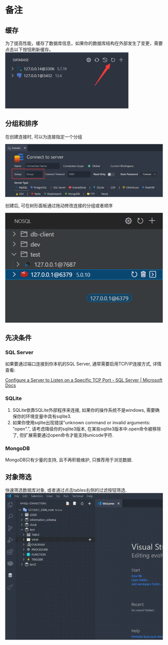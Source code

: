 # 备注

## 缓存

为了提高性能，缓存了数据库信息，如果你的数据库结构在外部发生了变更，需要点击以下按钮刷新缓存。
![](../images/1638342622208.png)

## 分组和排序

在创建连接时, 可以为连接指定一个分组

![](../image/connection/1653135860898.png)

创建后, 可在树形面板通过拖动修改连接的分组或者顺序

![](../image/connection/1653136074794.png)

## 先决条件

### SQL Server

如果要通过端口连接到你本机的SQL Server, 通常需要启用TCP/IP连接方式, 详情查看:

[Configure a Server to Listen on a Specific TCP Port - SQL Server | Microsoft Docs](https://docs.microsoft.com/en-us/sql/database-engine/configure-windows/configure-a-server-to-listen-on-a-specific-tcp-port?view=sql-server-ver15#SSMSProcedure)

### SQLite

1. SQLite依靠SQLite外部程序来连接, 如果你的操作系统不是windows, 需要确保你的环境变量中具有sqlite3.
2. 如果你使用sqlite出现错误"unknown command or invalid arguments: "open".", 请考虑降级你的sqlite3版本, 在某些sqlite3版本中.open命令被移除了, 但扩展需要通过open命令才能支持unicode字符.

### MongoDB

MongoDB只有少量的支持, 且不再积极维护, 只推荐用于浏览数据.

## 对象筛选

快速筛选数据库对象, 或者通过点击tables右侧的过滤按钮筛选.
![filter](../images/filter.gif)
